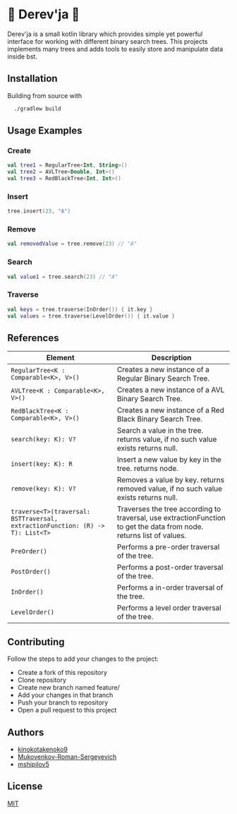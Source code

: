 # 🌳 Derev'ja 🌳

Derev'ja is a small kotlin library which provides simple yet powerful interface for working with different binary search trees. This projects implements many trees and adds tools to easily store and manipulate data inside bst.
## Installation

Building from source with

```bash
  ./gradlew build
```

## Usage Examples
### Create
```kotlin
val tree1 = RegularTree<Int, String>()
val tree2 = AVLTree<Double, Int>()
val tree3 = RedBlackTree<Int, Int>()
```
### Insert
```kotlin
tree.insert(23, "A")
```
### Remove
```kotlin
val removedValue = tree.remove(23) // "A"
```
### Search
```kotlin
val value1 = tree.search(23) // "A"
```
### Traverse
```kotlin
val keys = tree.traverse(InOrder()) { it.key }
val values = tree.traverse(LevelOrder()) { it.value }
```
## References

| Element                                                                       | Description                                                                                                          |
|-------------------------------------------------------------------------------|----------------------------------------------------------------------------------------------------------------------|
| `RegularTree<K : Comparable<K>, V>()`                                         | Creates a new instance of a Regular Binary Search Tree.                                                              |
| `AVLTree<K : Comparable<K>, V>()`                                             | Creates a new instance of a AVL Binary Search Tree.                                                                  |
| `RedBlackTree<K : Comparable<K>, V>()`                                        | Creates a new instance of a Red Black Binary Search Tree.                                                            |
| `search(key: K): V?`                                                          | Search a value in the tree. returns value, if no such value exists returns null.                                     |
| `insert(key: K): R`                                                           | Insert a new value by key in the tree. returns node.                                                                 |
| `remove(key: K): V?`                                                          | Removes a value by key. returns removed value, if no such value exists returns null.                                 |
| `traverse<T>(traversal: BSTTraversal, extractionFunction: (R) -> T): List<T>` | Traverses the tree according to traversal, use extractionFunction to get the data from node. returns list of values. |
| `PreOrder()`                                                                  | Performs a pre-order traversal of the tree.                                                                          |
| `PostOrder()`                                                                 | Performs a post-order traversal of the tree.                                                                         |
| `InOrder()`                                                                   | Performs a in-order traversal of the tree.                                                                           |
| `LevelOrder()`                                                                | Performs a level order traversal of the tree.                                                                        |


## Contributing

Follow the steps to add your changes to the project:
- Create a fork of this repository
- Clone repository
- Create new branch named feature/<name>
- Add your changes in that branch
- Push your branch to repository
- Open a pull request to this project



## Authors

- [kinokotakenoko9](https://www.github.com/kinokotakenoko9)
- [Mukovenkov-Roman-Sergeyevich](https://www.github.com/Mukovenkov-Roman-Sergeyevich)
- [mshipilov5](https://www.github.com/mshipilov5)
## License

[MIT](/)

